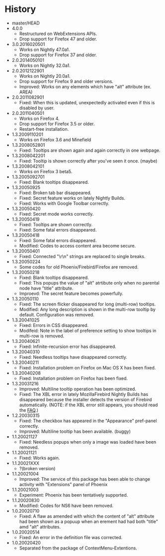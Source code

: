 # History

 - master/HEAD
 - 4.0.0
   * Restructured on WebExtensions APIs.
   * Drop support for Firefox 47 and older.
 - 3.0.2016020501
   * Works on Nightly 47.0a1.
   * Drop support for Firefox 37 and older.
 - 2.0.2014050101
   * Works on Nightly 32.0a1.
 - 2.0.2012122901
   * Works on Nightly 20.0a1.
   * Drop support for Firefox 9 and older versions.
   * Improved: Works on any elements which have "alt" attribute (ex. AREA)
 - 2.0.2011082901
   * Fixed: When this is updated, unexpectedly activated even if this is disabled by user.
 - 2.0.2011040501
   * Works on Firefox 4.
   * Drop support for Firefox 3.5 or older.
   * Restart-free installation.
 - 1.3.2009110201
   * Works on Firefox 3.6 and Minefield
 - 1.3.2008052801
   * Fixed: Tooltips are shown again and again correctly in one webpage.
 - 1.3.2008042201
   * Fixed: Tooltip is shown correctly after you've seen it once. (maybe)
 - 1.3.2008042101
   * Works on Firefox 3 beta5.
 - 1.3.2005092701
   * Fixed: Blank tooltips disappeared.
 - 1.3.20050925
   * Fixed: Broken tab bar disappeared.
   * Fixed: Secret feature works on lately Nightly Builds.
   * Fixed: Works with Google Toolbar correctly.
 - 1.3.20050420
   * Fixed: Secret mode works correctly.
 - 1.3.20050419
   * Fixed: Tooltips are shown correctly.
   * Fixed: Some fatal errors disappeared.
 - 1.3.20050418
   * Fixed: Some fatal errors disappeared.
   * Modified: Codes to access content area become secure.
 - 1.3.20050401
   * Fixed: Connected "\r\n" strings are replaced to single breaks.
 - 1.3.20050224
   * Some codes for old Phoenix/Firebird/Firefox are removed.
 - 1.3.20050218
   * Fixed: Blank tooltips disappeared.
   * Fixed: This popups the value of "alt" atrtibute only when no parental node have "title" attribute.
   * Improevd: The secret feature becomes powerfully.
 - 1.3.20050110
   * Fixed: The screen flicker disappeared for long (multi-row) tooltips.
   * Modified: Any long description is shown in the multi-row tooltip by default. Configuration was removed.
 - 1.3.20041025
   * Fixed: Errors in CSS disappeared.
   * Modifeid: Note in the label of preference setting to show tooltips in multi-row is removed.
 - 1.3.20040621
   * Fixed: Infinite-recursion error has disappeared.
 - 1.3.20040310
   * Fixed: Needless tooltips have disappeared correctly.
 - 1.3.20040211
   * Fixed: Installation problem on Firefox on Mac OS X has been fixed.
 - 1.3.20040208
   * Fixed: Installation problem on Firefox has been fixed.
 - 1.3.20031216
   * Improved: Multiline tooltip operation has been optimized.
   * Fixed: The XBL error in lately MozillaFirebird Nightly Builds has disappeared because the installer detects the version of Firebird automatically. (NOTE: if the XBL error still appears, you should read the [FAQ](http://piro.sakura.ne.jp/xul/#faq-XBLerror).)
 - 1.2.20030315
   * Fixed: The checkbox has appeared in the "Appearance" pref-panel correctly.
   * Improved: Multiline tooltip has been available. (buggy)
 - 1.1.20021127
   * Fixed: Needless popups when only a image was loaded have been removed.
 - 1.1.20021121
   * Fixed: Works again.
 - 1.1.20021XXX
   * ?(broken version)
 - 1.1.20021004
   * Improved: The service of this package has been able to change activity with "Extensions" panel of Phoenix
 - 1.1.20021003
   * Experiment: Phoenix has been tentatively supported.
 - 1.1.20020830
   * Modified: Codes for NS6 have been removed.
 - 1.0.20020710
   * Fixed: A flaw as amended with which the content of "alt" attribute had been shown as a popuup when an erement had had both "title" amd "alt" attributes.
 - 1.0.20020514
   * Fixed: An error in the definition file was corrected.
 - 1.0.20020420
   * Separated from the package of ContextMenu-Extentions.
